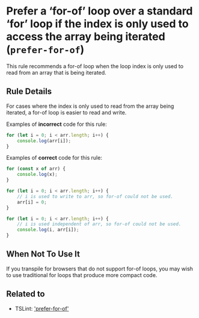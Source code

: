 # Prefer a ‘for-of’ loop over a standard ‘for’ loop if the index is only used to access the array being iterated (`prefer-for-of`)

This rule recommends a for-of loop when the loop index is only used to read from an array that is being iterated.

## Rule Details

For cases where the index is only used to read from the array being iterated, a for-of loop is easier to read and write.

Examples of **incorrect** code for this rule:

```js
for (let i = 0; i < arr.length; i++) {
    console.log(arr[i]);
}
```

Examples of **correct** code for this rule:

```js
for (const x of arr) {
    console.log(x);
}

for (let i = 0; i < arr.length; i++) {
    // i is used to write to arr, so for-of could not be used.
    arr[i] = 0;
}

for (let i = 0; i < arr.length; i++) {
    // i is used independent of arr, so for-of could not be used.
    console.log(i, arr[i]);
}
```

## When Not To Use It

If you transpile for browsers that do not support for-of loops, you may wish to use traditional for loops that produce more compact code.

## Related to

-   TSLint: ['prefer-for-of'](https://palantir.github.io/tslint/rules/prefer-for-of/)
